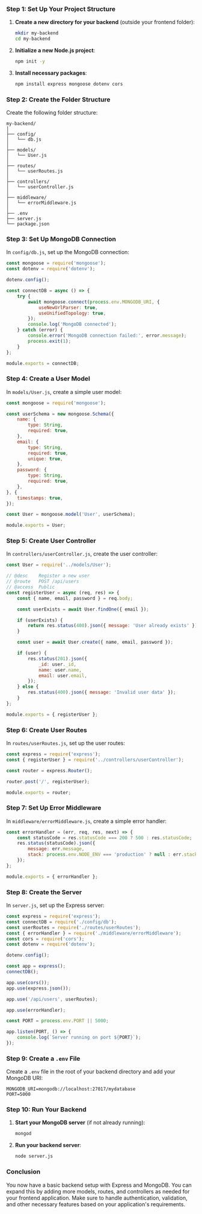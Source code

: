 ### Step 1: Set Up Your Project Structure

1. **Create a new directory for your backend** (outside your frontend folder):
   ```bash
   mkdir my-backend
   cd my-backend
   ```

2. **Initialize a new Node.js project**:
   ```bash
   npm init -y
   ```

3. **Install necessary packages**:
   ```bash
   npm install express mongoose dotenv cors
   ```

### Step 2: Create the Folder Structure

Create the following folder structure:

```
my-backend/
│
├── config/
│   └── db.js
│
├── models/
│   └── User.js
│
├── routes/
│   └── userRoutes.js
│
├── controllers/
│   └── userController.js
│
├── middleware/
│   └── errorMiddleware.js
│
├── .env
├── server.js
└── package.json
```

### Step 3: Set Up MongoDB Connection

In `config/db.js`, set up the MongoDB connection:

```javascript
const mongoose = require('mongoose');
const dotenv = require('dotenv');

dotenv.config();

const connectDB = async () => {
    try {
        await mongoose.connect(process.env.MONGODB_URI, {
            useNewUrlParser: true,
            useUnifiedTopology: true,
        });
        console.log('MongoDB connected');
    } catch (error) {
        console.error('MongoDB connection failed:', error.message);
        process.exit(1);
    }
};

module.exports = connectDB;
```

### Step 4: Create a User Model

In `models/User.js`, create a simple user model:

```javascript
const mongoose = require('mongoose');

const userSchema = new mongoose.Schema({
    name: {
        type: String,
        required: true,
    },
    email: {
        type: String,
        required: true,
        unique: true,
    },
    password: {
        type: String,
        required: true,
    },
}, {
    timestamps: true,
});

const User = mongoose.model('User', userSchema);

module.exports = User;
```

### Step 5: Create User Controller

In `controllers/userController.js`, create the user controller:

```javascript
const User = require('../models/User');

// @desc    Register a new user
// @route   POST /api/users
// @access  Public
const registerUser = async (req, res) => {
    const { name, email, password } = req.body;

    const userExists = await User.findOne({ email });

    if (userExists) {
        return res.status(400).json({ message: 'User already exists' });
    }

    const user = await User.create({ name, email, password });

    if (user) {
        res.status(201).json({
            _id: user._id,
            name: user.name,
            email: user.email,
        });
    } else {
        res.status(400).json({ message: 'Invalid user data' });
    }
};

module.exports = { registerUser };
```

### Step 6: Create User Routes

In `routes/userRoutes.js`, set up the user routes:

```javascript
const express = require('express');
const { registerUser } = require('../controllers/userController');

const router = express.Router();

router.post('/', registerUser);

module.exports = router;
```

### Step 7: Set Up Error Middleware

In `middleware/errorMiddleware.js`, create a simple error handler:

```javascript
const errorHandler = (err, req, res, next) => {
    const statusCode = res.statusCode === 200 ? 500 : res.statusCode;
    res.status(statusCode).json({
        message: err.message,
        stack: process.env.NODE_ENV === 'production' ? null : err.stack,
    });
};

module.exports = { errorHandler };
```

### Step 8: Create the Server

In `server.js`, set up the Express server:

```javascript
const express = require('express');
const connectDB = require('./config/db');
const userRoutes = require('./routes/userRoutes');
const { errorHandler } = require('./middleware/errorMiddleware');
const cors = require('cors');
const dotenv = require('dotenv');

dotenv.config();

const app = express();
connectDB();

app.use(cors());
app.use(express.json());

app.use('/api/users', userRoutes);

app.use(errorHandler);

const PORT = process.env.PORT || 5000;

app.listen(PORT, () => {
    console.log(`Server running on port ${PORT}`);
});
```

### Step 9: Create a `.env` File

Create a `.env` file in the root of your backend directory and add your MongoDB URI:

```
MONGODB_URI=mongodb://localhost:27017/mydatabase
PORT=5000
```

### Step 10: Run Your Backend

1. **Start your MongoDB server** (if not already running):
   ```bash
   mongod
   ```

2. **Run your backend server**:
   ```bash
   node server.js
   ```

### Conclusion

You now have a basic backend setup with Express and MongoDB. You can expand this by adding more models, routes, and controllers as needed for your frontend application. Make sure to handle authentication, validation, and other necessary features based on your application's requirements.